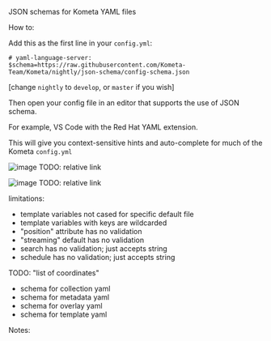 JSON schemas for Kometa YAML files

How to:

Add this as the first line in your `config.yml`:
```
# yaml-language-server: $schema=https://raw.githubusercontent.com/Kometa-Team/Kometa/nightly/json-schema/config-schema.json
```
[change `nightly` to `develop`, or `master` if you wish]

Then open your config file in an editor that supports the use of JSON schema.

For example, VS Code with the Red Hat YAML extension.

This will give you context-sensitive hints and auto-complete for much of the Kometa `config.yml`

![image](https://github.com/Kometa-Team/Kometa/assets/3865541/62133e59-ed12-4764-a4da-23595824d4da) TODO: relative link

![image](https://github.com/Kometa-Team/Kometa/assets/3865541/06fbca9b-f0ad-4c20-8cf0-12d6c259c838) TODO: relative link

limitations:

- template variables not cased for specific default file
- template variables with keys are wildcarded
- "position" attribute has no validation
- "streaming" default has no validation
- search has no validation; just accepts string
- schedule has no validation; just accepts string

TODO:
"list of coordinates"

- schema for collection yaml
- schema for metadata yaml
- schema for overlay yaml
- schema for template yaml

Notes:
